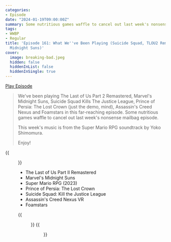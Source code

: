 ```yaml
---
categories:
- Episode
date: "2024-01-19T09:00:00Z"
summary: Some nutritious games waffle to cancel out last week's nonsense mailbag episode.
tags:
- WWBP
- Regular
title: 'Episode 161: What We''ve Been Playing (Suicide Squad, TLOU2 Remastered, Marvel''s
  Midnight Suns)'
cover: 
  image: breaking-bad.jpeg
  hidden: false
  hiddenInList: false
  hiddenInSingle: true
---
```


[Play Episode](https://www.patreon.com/posts/episode-161-what-96752199)
> We've been playing The Last of Us Part 2 Remastered, Marvel's Midnight Suns, Suicide Squad Kills The Justice League, Prince of Persia: The Lost Crown (just the demo, mind), Assassin's Creed Nexus and Foamstars in this far-reaching episode. Some nutritious games waffle to cancel out last week's nonsense mailbag episode.
>
> This week's music is from the Super Mario RPG soundtrack by Yoko Shimomura.
>
> Enjoy!

{{<figure 
    src="breaking-bad.jpeg" 
    caption="Image Credit: Shugdaddy" 
    alt="Breaking Bad Back Page Podcast">}}

- The Last of Us Part II Remastered
- Marvel's Midnight Suns 
- Super Mario RPG (2023)
- Prince of Persia: The Lost Crown
- Suicide Squad: Kill the Justice League
- Assassin's Creed Nexus VR
- Foamstars

{{<figure 
    src="pooh.png" 
    caption="Samuel, pictured while recording the pod" 
    alt="Samuel, pictured while recording the pod">}}
{{<figure 
    src="pooh-trousers.jpeg" 
    caption="Image Credit: BetamaxBandit" 
    alt="Samuel, pictured while recording the pod">}}